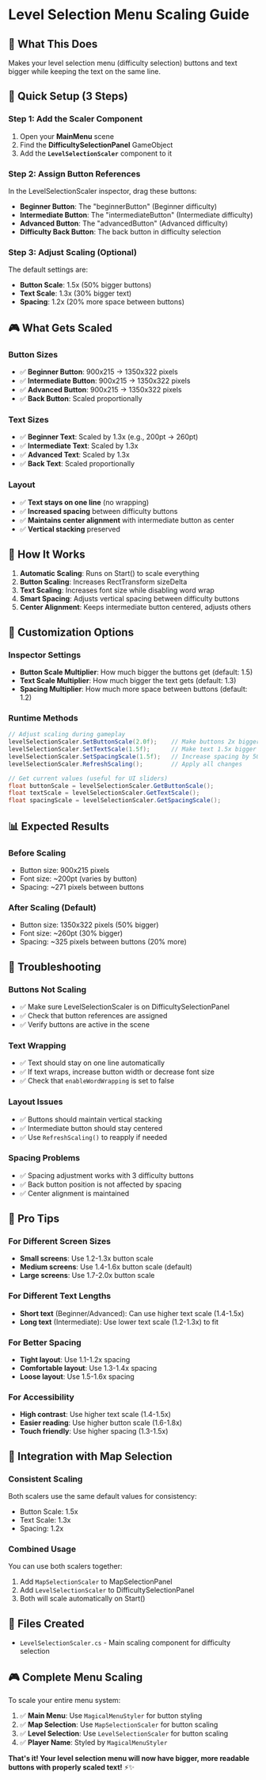 # Level Selection Menu Scaling Guide

## 🎯 **What This Does**
Makes your level selection menu (difficulty selection) buttons and text bigger while keeping the text on the same line.

## 🚀 **Quick Setup (3 Steps)**

### **Step 1: Add the Scaler Component**
1. Open your **MainMenu** scene
2. Find the **DifficultySelectionPanel** GameObject
3. Add the **`LevelSelectionScaler`** component to it

### **Step 2: Assign Button References**
In the LevelSelectionScaler inspector, drag these buttons:
- **Beginner Button**: The "beginnerButton" (Beginner difficulty)
- **Intermediate Button**: The "intermediateButton" (Intermediate difficulty)
- **Advanced Button**: The "advancedButton" (Advanced difficulty)
- **Difficulty Back Button**: The back button in difficulty selection

### **Step 3: Adjust Scaling (Optional)**
The default settings are:
- **Button Scale**: 1.5x (50% bigger buttons)
- **Text Scale**: 1.3x (30% bigger text)
- **Spacing**: 1.2x (20% more space between buttons)

## 🎮 **What Gets Scaled**

### **Button Sizes**
- ✅ **Beginner Button**: 900x215 → 1350x322 pixels
- ✅ **Intermediate Button**: 900x215 → 1350x322 pixels
- ✅ **Advanced Button**: 900x215 → 1350x322 pixels
- ✅ **Back Button**: Scaled proportionally

### **Text Sizes**
- ✅ **Beginner Text**: Scaled by 1.3x (e.g., 200pt → 260pt)
- ✅ **Intermediate Text**: Scaled by 1.3x
- ✅ **Advanced Text**: Scaled by 1.3x
- ✅ **Back Text**: Scaled proportionally

### **Layout**
- ✅ **Text stays on one line** (no wrapping)
- ✅ **Increased spacing** between difficulty buttons
- ✅ **Maintains center alignment** with intermediate button as center
- ✅ **Vertical stacking** preserved

## 🔧 **How It Works**

1. **Automatic Scaling**: Runs on Start() to scale everything
2. **Button Scaling**: Increases RectTransform sizeDelta
3. **Text Scaling**: Increases font size while disabling word wrap
4. **Smart Spacing**: Adjusts vertical spacing between difficulty buttons
5. **Center Alignment**: Keeps intermediate button centered, adjusts others

## 🎨 **Customization Options**

### **Inspector Settings**
- **Button Scale Multiplier**: How much bigger the buttons get (default: 1.5)
- **Text Scale Multiplier**: How much bigger the text gets (default: 1.3)
- **Spacing Multiplier**: How much more space between buttons (default: 1.2)

### **Runtime Methods**
```csharp
// Adjust scaling during gameplay
levelSelectionScaler.SetButtonScale(2.0f);    // Make buttons 2x bigger
levelSelectionScaler.SetTextScale(1.5f);      // Make text 1.5x bigger
levelSelectionScaler.SetSpacingScale(1.5f);   // Increase spacing by 50%
levelSelectionScaler.RefreshScaling();        // Apply all changes

// Get current values (useful for UI sliders)
float buttonScale = levelSelectionScaler.GetButtonScale();
float textScale = levelSelectionScaler.GetTextScale();
float spacingScale = levelSelectionScaler.GetSpacingScale();
```

## 📊 **Expected Results**

### **Before Scaling**
- Button size: 900x215 pixels
- Font size: ~200pt (varies by button)
- Spacing: ~271 pixels between buttons

### **After Scaling (Default)**
- Button size: 1350x322 pixels (50% bigger)
- Font size: ~260pt (30% bigger)
- Spacing: ~325 pixels between buttons (20% more)

## 🐛 **Troubleshooting**

### **Buttons Not Scaling**
- ✅ Make sure LevelSelectionScaler is on DifficultySelectionPanel
- ✅ Check that button references are assigned
- ✅ Verify buttons are active in the scene

### **Text Wrapping**
- ✅ Text should stay on one line automatically
- ✅ If text wraps, increase button width or decrease font size
- ✅ Check that `enableWordWrapping` is set to false

### **Layout Issues**
- ✅ Buttons should maintain vertical stacking
- ✅ Intermediate button should stay centered
- ✅ Use `RefreshScaling()` to reapply if needed

### **Spacing Problems**
- ✅ Spacing adjustment works with 3 difficulty buttons
- ✅ Back button position is not affected by spacing
- ✅ Center alignment is maintained

## 🎯 **Pro Tips**

### **For Different Screen Sizes**
- **Small screens**: Use 1.2-1.3x button scale
- **Medium screens**: Use 1.4-1.6x button scale (default)
- **Large screens**: Use 1.7-2.0x button scale

### **For Different Text Lengths**
- **Short text** (Beginner/Advanced): Can use higher text scale (1.4-1.5x)
- **Long text** (Intermediate): Use lower text scale (1.2-1.3x) to fit

### **For Better Spacing**
- **Tight layout**: Use 1.1-1.2x spacing
- **Comfortable layout**: Use 1.3-1.4x spacing
- **Loose layout**: Use 1.5-1.6x spacing

### **For Accessibility**
- **High contrast**: Use higher text scale (1.4-1.5x)
- **Easier reading**: Use higher button scale (1.6-1.8x)
- **Touch friendly**: Use higher spacing (1.3-1.5x)

## 🔄 **Integration with Map Selection**

### **Consistent Scaling**
Both scalers use the same default values for consistency:
- Button Scale: 1.5x
- Text Scale: 1.3x
- Spacing: 1.2x

### **Combined Usage**
You can use both scalers together:
1. Add `MapSelectionScaler` to MapSelectionPanel
2. Add `LevelSelectionScaler` to DifficultySelectionPanel
3. Both will scale automatically on Start()

## 📁 **Files Created**
- `LevelSelectionScaler.cs` - Main scaling component for difficulty selection

## 🎮 **Complete Menu Scaling**

To scale your entire menu system:
1. ✅ **Main Menu**: Use `MagicalMenuStyler` for button styling
2. ✅ **Map Selection**: Use `MapSelectionScaler` for button scaling
3. ✅ **Level Selection**: Use `LevelSelectionScaler` for button scaling
4. ✅ **Player Name**: Styled by `MagicalMenuStyler`

**That's it! Your level selection menu will now have bigger, more readable buttons with properly scaled text!** ⚡✨
